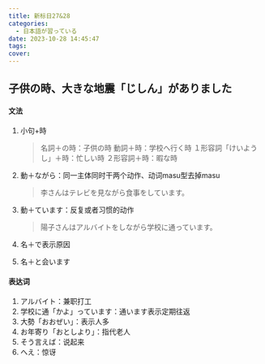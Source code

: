 ```yaml
---
title: 新标日27&28
categories:
  - 日本語が習っている
date: 2023-10-28 14:45:47
tags:
cover:
---
```


## 子供の時、大きな地震「じしん」がありました

#### 文法

1. 小句+時

   > 名詞＋の時：子供の時
   > 動詞＋時：学校へ行く時
   > １形容詞「けいようし」＋時：忙しい時
   > ２形容詞＋時：暇な時

2. 動＋ながら：同一主体同时干两个动作、动词masu型去掉masu

   > 李さんはテレビを見ながら食事をしています。

3. 動＋ています：反复或者习惯的动作

   > 陽子さんはアルバイトをしながら学校に通っています。

4. 名＋で表示原因
5. 名＋と会います

#### 表达词

1. アルバイト：兼职打工
2. 学校に通「かよ」っています：通います表示定期往返
3. 大勢「おおぜい」：表示人多
4. お年寄り「おとしより」：指代老人
5. そう言えば：说起来
6. へえ：惊讶

